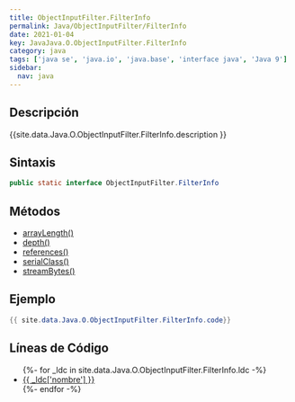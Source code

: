 ```yaml
---
title: ObjectInputFilter.FilterInfo
permalink: Java/ObjectInputFilter/FilterInfo
date: 2021-01-04
key: JavaJava.O.ObjectInputFilter.FilterInfo
category: java
tags: ['java se', 'java.io', 'java.base', 'interface java', 'Java 9']
sidebar: 
  nav: java
---
```


## Descripción
{{site.data.Java.O.ObjectInputFilter.FilterInfo.description }}

## Sintaxis
~~~java
public static interface ObjectInputFilter.FilterInfo
~~~

## Métodos
* [arrayLength()](/Java/ObjectInputFilter/FilterInfo/arrayLength)
* [depth()](/Java/ObjectInputFilter/FilterInfo/depth)
* [references()](/Java/ObjectInputFilter/FilterInfo/references)
* [serialClass()](/Java/ObjectInputFilter/FilterInfo/serialClass)
* [streamBytes()](/Java/ObjectInputFilter/FilterInfo/streamBytes)

## Ejemplo
~~~java
{{ site.data.Java.O.ObjectInputFilter.FilterInfo.code}}
~~~

## Líneas de Código
<ul>
{%- for _ldc in site.data.Java.O.ObjectInputFilter.FilterInfo.ldc -%}
   <li>
       <a href="{{_ldc['url'] }}">{{ _ldc['nombre'] }}</a>
   </li>
{%- endfor -%}
</ul>
